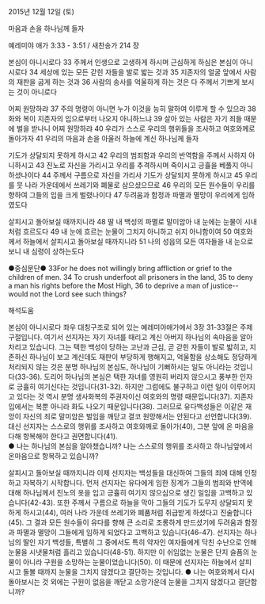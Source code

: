 2015년 12월 12일 (토)

마음과 손을 하나님께 들자



예레미야 애가 3:33 - 3:51 / 새찬송가 214 장


본심이 아니시로다
33 주께서 인생으로 고생하게 하시며 근심하게 하심은 본심이 아니시로다 34 세상에 있는 모든 갇힌 자들을 발로 밟는 것과 35 지존자의 얼굴 앞에서 사람의 재판을 굽게 하는 것과 36 사람의 송사를 억울하게 하는 것은 다 주께서 기쁘게 보시는 것이 아니로다

어찌 원망하랴
37 주의 명령이 아니면 누가 이것을 능히 말하여 이루게 할 수 있으랴 38 화와 복이 지존자의 입으로부터 나오지 아니하느냐 39 살아 있는 사람은 자기 죄들 때문에 벌을 받나니 어찌 원망하랴 40 우리가 스스로 우리의 행위들을 조사하고 여호와께로 돌아가자 41 우리의 마음과 손을 아울러 하늘에 계신 하나님께 들자

기도가 상달되지 못하게 하시고
42 우리의 범죄함과 우리의 반역함을 주께서 사하지 아니하시고 43 진노로 자신을 가리시고 우리를 추격하시며 죽이시고 긍휼을 베풀지 아니하셨나이다 44 주께서 구름으로 자신을 가리사 기도가 상달되지 못하게 하시고 45 우리를 뭇 나라 가운데에서 쓰레기와 폐물로 삼으셨으므로 46 우리의 모든 원수들이 우리를 향하여 그들의 입을 크게 벌렸나이다 47 두려움과 함정과 파멸과 멸망이 우리에게 임하였도다

살피시고 돌아보실 때까지니라
48 딸 내 백성의 파멸로 말미암아 내 눈에는 눈물이 시내처럼 흐르도다 49 내 눈에 흐르는 눈물이 그치지 아니하고 쉬지 아니함이여 50 여호와께서 하늘에서 살피시고 돌아보실 때까지니라 51 나의 성읍의 모든 여자들을 내 눈으로 보니 내 심령이 상하는도다

●중심문단● 33For he does not willingly bring affliction or grief to the children of men. 34 To crush underfoot all prisoners in the land, 35 to deny a man his rights before the Most High, 36 to deprive a man of justice-- would not the Lord see such things?

해석도움





본심이 아니시로다
좌우 대칭구조로 되어 있는 예레미야애가에서 3장 31-33절은 주제구절입니다. 여기서 선지자는 자기 자녀를 때리고 계신 아버지 하나님의 속마음을 알아차리고 있습니다. 그는 택한 백성이 당하는 고난과 근심, 곧 갇힌 자들이 발로 밟히고, 지존하신 하나님이 보고 계신데도 재판이 부당하게 행해지고, 억울함을 상소해도 정당하게 처리되지 않는 것은 분명 하나님의 본심도, 하나님이 기뻐하시는 일도 아니라는 것입니다(33-36). 도리어 하나님의 본심은 택한 자녀를 영원히 버리지 않으시고 풍부한 인자로 긍휼히 여기신다는 것입니다(31-32). 하지만 그럼에도 불구하고 이런 일이 이루어지고 있다는 것 역시 분명 생사화복의 주권자이신 여호와의 명령 때문입니다(37). 지존자 입에서는 복뿐 아니라 화도 나오기 때문입니다(38). 그러므로 유다백성들은 이같은 재앙이 자신의 죄로 말미암은 벌임을 깨닫고 결코 원망해서는 안된다고 선언합니다(39). 대신 선지자는 스스로의 행위를 조사하고 여호와께로 돌아가(40), 그분 앞에 온 마음을 다해 항복해야 한다고 권면합니다(41).  
● 나는 하나님의 본심을 알아챘습니까? 나는 스스로의 행위를 조사하고 하나님앞에서 온마음으로 항복하고 있습니까? 

살피시고 돌아보실 때까지니라
이제 선지자는 백성들을 대신하여 그들의 죄에 대해 인정하고 자복하기 시작합니다. 먼저 선지자는 유다에게 임한 징계가 그들의 범죄와 반역에 대해 하나님께서 진노의 옷을 입고 긍휼히 여기지 않으심으로 생긴 일임을 고백하고 있습니다(42-43). 또한 주께서 구름으로 하늘을 막아 그들의 기도가 도무지 상달되지 못하게 하시고(44), 여러 나라 가운데 쓰레기와 폐품처럼 취급받게 하셨다고 진술합니다(45). 그 결과 모든 원수들이 유다를 향해 큰 소리로 조롱하게 만드셨기에 두려움과 함정과 파멸과 멸망이 그들에게 임하게 되었다고 고백하고 있습니다(46-47). 선지자는 하나님의 딸인 자기 백성들, 특별히 그 중에서도 특히 약자인 여자들에게 닥친 수난으로 인해  눈물을 시냇물처럼 흘리고 있습니다(48-51). 하지만 이 쉬임없는 눈물은 단지 슬픔의 눈물이 아니라 구원을 소망하는 눈물이었습니다(50). 이 때문에 선지자는 하늘에서 살피시고 돌볼 때까지 눈물을 그치지 않겠다고 결단하는 것입니다. 
● 나는 여호와께서 다시 돌아보시는 것 외에는 구원이 없음을 깨닫고 소망가운데 눈물을 그치지 않겠다고 결단합니까?